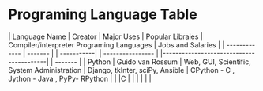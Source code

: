 # Programing Language Table

| Language Name | Creator |  Major Uses | Popular Libraies |  Compiler/interpreter Programing Languages | Jobs and Salaries |
| ------------- | ------- |  | -----------|  | ---------------- |  |-----------------------------------------|  | ------- |
| Python  | Guido van Rossum  | Web, GUI, Scientific, System Administration  | Django, tkInter, sciPy, Ansible  | CPython - C , Jython - Java , PyPy- RPython  |  |
|C | | | | | |
